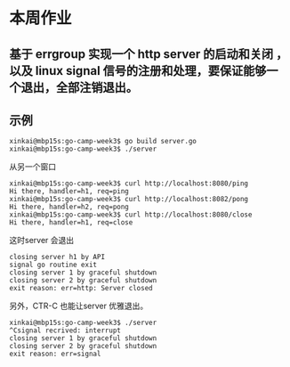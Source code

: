 # 本周作业

## 基于 errgroup 实现一个 http server 的启动和关闭 ，以及 linux signal 信号的注册和处理，要保证能够一个退出，全部注销退出。

## 示例

```
xinkai@mbp15s:go-camp-week3$ go build server.go 
xinkai@mbp15s:go-camp-week3$ ./server 
```

从另一个窗口
```
xinkai@mbp15s:go-camp-week3$ curl http://localhost:8080/ping
Hi there, handler=h1, req=ping
xinkai@mbp15s:go-camp-week3$ curl http://localhost:8082/pong
Hi there, handler=h2, req=pong
xinkai@mbp15s:go-camp-week3$ curl http://localhost:8080/close
Hi there, handler=h1, req=close
```

这时server 会退出
```
closing server h1 by API
signal go routine exit
closing server 1 by graceful shutdown
closing server 2 by graceful shutdown
exit reason: err=http: Server closed
```

另外，CTR-C 也能让server 优雅退出。
```
xinkai@mbp15s:go-camp-week3$ ./server 
^Csignal recrived: interrupt
closing server 1 by graceful shutdown
closing server 2 by graceful shutdown
exit reason: err=signal
```